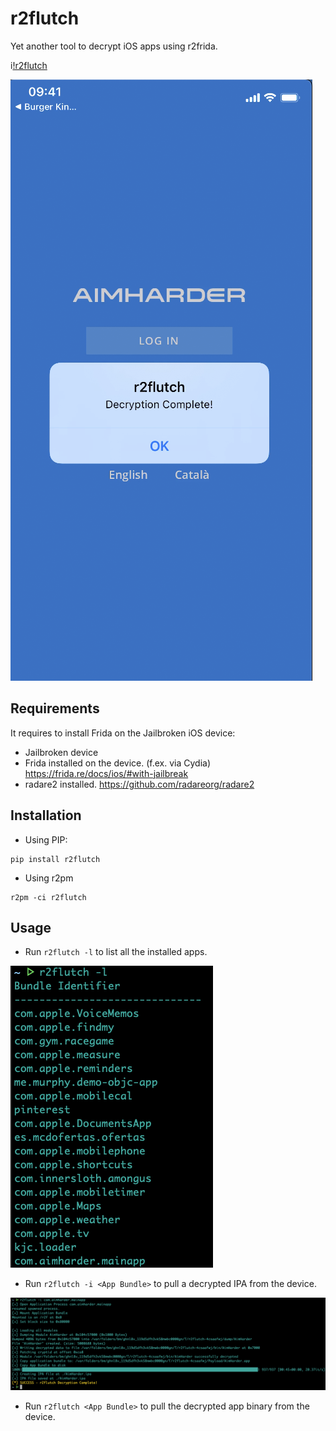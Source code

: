 # r2flutch
Yet another tool to decrypt iOS apps using r2frida.

i[!r2flutch](https://www.youtube.com/watch?v=dJMPDYs_KIw)

![Demo](img/download.png)


## Requirements

It requires to install Frida on the Jailbroken iOS device:

 * Jailbroken device
 * Frida installed on the device. (f.ex. via Cydia) https://frida.re/docs/ios/#with-jailbreak
 * radare2 installed. https://github.com/radareorg/radare2


## Installation

* Using PIP:

```
pip install r2flutch
```

* Using r2pm

```
r2pm -ci r2flutch
```

## Usage

* Run `r2flutch -l` to list all the installed apps.

![List applications](img/list_apps.png)


* Run `r2flutch -i <App Bundle>` to pull a decrypted IPA from the device.

![List applications](img/demo.png)

* Run `r2flutch <App Bundle>` to pull the decrypted app binary from the device.

